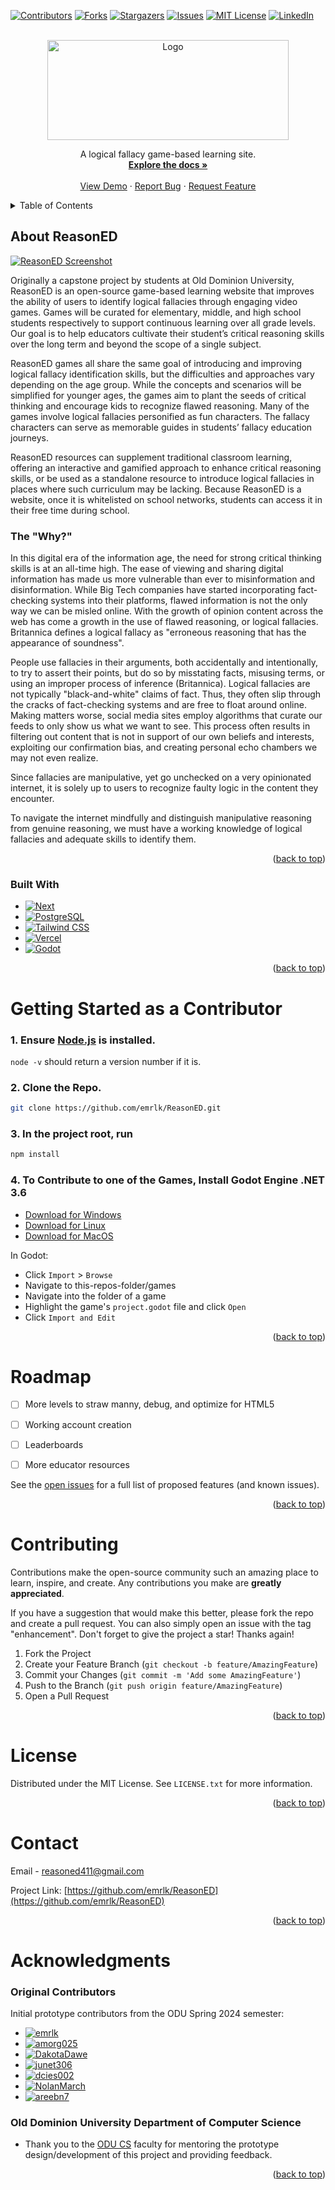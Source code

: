 <a id="readme-top"></a>

<!-- PROJECT SHIELDS -->

  [![Contributors][contributors-shield]][contributors-url]
  [![Forks][forks-shield]][forks-url]
  [![Stargazers][stars-shield]][stars-url]
  [![Issues][issues-shield]][issues-url]
  [![MIT License][license-shield]][license-url]
  [![LinkedIn][linkedin-shield]][linkedin-url]



<!-- PROJECT LOGO -->
<br />
<div align="center">
  <a href="https://github.com/emrlk/ReasonED">
    <img src="https://github.com/emrlk/ReasonED/blob/main/client/reasoned-app/public/ReasonEDLogo.png" alt="Logo" width="386" height="160">
  </a>
  <p align="center">
    A logical fallacy game-based learning site.
    <br />
    <a href="https://github.com/emrlk/ReasonED"><strong>Explore the docs »</strong></a>
    <br />
    <br />
    <a href="https://reasoned.vercel.app/">View Demo</a>
    ·
    <a href="https://github.com/emrlk/ReasonED/issues/new?labels=bug&template=bug-report---.md">Report Bug</a>
    ·
    <a href="https://github.com/emrlk/ReasonED/issues/new?labels=enhancement&template=feature-request---.md">Request Feature</a>
  </p>
</div>



<!-- TABLE OF CONTENTS -->
<details>
  <summary>Table of Contents</summary>
  <ol>
    <li>
      <a href="#about-the-project">About ReasonED</a>
      <ul>
        <li><a href="#built-with">Built With</a></li>
      </ul>
    </li>
    <li>
      <a href="#getting-started">Getting Started</a>
      <ul>
        <li><a href="#prerequisites">Prerequisites</a></li>
        <li><a href="#installation">Installation</a></li>
      </ul>
    </li>
    <li><a href="#roadmap">Roadmap</a></li>
    <li><a href="#contributing">Contributing</a></li>
    <li><a href="#license">License</a></li>
    <li><a href="#contact">Contact</a></li>
    <li><a href="#acknowledgments">Acknowledgments</a></li>
  </ol>
</details>



<!-- ABOUT THE PROJECT -->
## About ReasonED

[![ReasonED Screenshot][product-screenshot]](https://reasoned.vercel.app/)

Originally a capstone project by students at Old Dominion University, ReasonED is an open-source game-based learning website that improves the ability of users to identify logical fallacies through engaging video games. Games will be curated for elementary, middle, and high school students respectively to support continuous learning over all grade levels. Our goal is to help educators cultivate their student’s critical reasoning skills over the long term and beyond the scope of a single subject.

ReasonED games all share the same goal of introducing and improving logical fallacy identification skills, but the difficulties and approaches vary depending on the age group. While the concepts and scenarios will be simplified for younger ages, the games aim to plant the seeds of critical thinking and encourage kids to recognize flawed reasoning. Many of the games involve logical fallacies personified as fun characters. The fallacy characters can serve as memorable guides in students’ fallacy education journeys.

ReasonED resources can supplement traditional classroom learning, offering an interactive and gamified approach to enhance critical reasoning skills, or be used as a standalone resource to introduce logical fallacies in places where such curriculum may be lacking. Because ReasonED is a website, once it is whitelisted on school networks, students can access it in their free time during school.

### The "Why?"
In this digital era of the information age, the need for strong critical thinking skills is at an all-time high. The ease of viewing and sharing digital information has made us more vulnerable than ever to misinformation and disinformation. While Big Tech companies have started incorporating fact-checking systems into their platforms, flawed information is not the only way we can be misled online. With the growth of opinion content across the web has come a growth in the use of flawed reasoning, or logical fallacies. Britannica defines a logical fallacy as "erroneous reasoning that has the appearance of soundness".

People use fallacies in their arguments, both accidentally and intentionally, to try to assert their points, but do so by misstating facts, misusing terms, or using an improper process of inference (Britannica). Logical fallacies are not typically "black-and-white" claims of fact. Thus, they often slip through the cracks of fact-checking systems and are free to float around online. Making matters worse, social media sites employ algorithms that curate our feeds to only show us what we want to see. This process often results in filtering out content that is not in support of our own beliefs and interests, exploiting our confirmation bias, and creating personal echo chambers we may not even realize.

Since fallacies are manipulative, yet go unchecked on a very opinionated internet, it is solely up to users to recognize faulty logic in the content they encounter.

To navigate the internet mindfully and distinguish manipulative reasoning from genuine reasoning, we must have a working knowledge of logical fallacies and adequate skills to identify them.


<p align="right">(<a href="#readme-top">back to top</a>)</p>



### Built With

* [![Next][Next.js]][Next-url]
* [![PostgreSQL][postgresql]][postgresql-url]
* [![Tailwind CSS][tailwind]][tailwind-url]
* [![Vercel][vercel]][vercel-url]
* [![Godot][godot]][godot-url]



<p align="right">(<a href="#readme-top">back to top</a>)</p>



<!-- GETTING STARTED -->
# Getting Started as a Contributor

### 1. Ensure [Node.js](https://nodejs.org/en) is installed.
  `node -v` should return a version number if it is.



### 2. Clone the Repo.
   ```sh
   git clone https://github.com/emrlk/ReasonED.git
   ```



### 3. In the project root, run
   ```sh
   npm install
   ```


### 4. To Contribute to one of the Games, Install Godot Engine .NET 3.6
  * [Download for Windows](https://github.com/godotengine/godot/releases/download/3.6-stable/Godot_v3.6-stable_mono_win64.zip)
  * [Download for Linux](https://github.com/godotengine/godot/releases/download/3.6-stable/Godot_v3.6-stable_mono_x11_64.zip)
  * [Download for MacOS](https://github.com/godotengine/godot/releases/download/3.6-stable/Godot_v3.6-stable_mono_osx.universal.zip)

  In Godot:
  * Click `Import` > `Browse`
  * Navigate to this-repos-folder/games
  * Navigate into the folder of a game
  * Highlight the game's `project.godot` file and click `Open`
  * Click `Import and Edit`
<p align="right">(<a href="#readme-top">back to top</a>)</p>




<!-- ROADMAP -->
# Roadmap

- [ ] More levels to straw manny, debug, and optimize for HTML5
- [ ] Working account creation
- [ ] Leaderboards
- [ ] More educator resources
 

See the [open issues](https://github.com/emrlk/ReasonED/issues) for a full list of proposed features (and known issues).

<p align="right">(<a href="#readme-top">back to top</a>)</p>



<!-- CONTRIBUTING -->
# Contributing

Contributions make the open-source community such an amazing place to learn, inspire, and create. Any contributions you make are **greatly appreciated**.

If you have a suggestion that would make this better, please fork the repo and create a pull request. You can also simply open an issue with the tag "enhancement".
Don't forget to give the project a star! Thanks again!

1. Fork the Project
2. Create your Feature Branch (`git checkout -b feature/AmazingFeature`)
3. Commit your Changes (`git commit -m 'Add some AmazingFeature'`)
4. Push to the Branch (`git push origin feature/AmazingFeature`)
5. Open a Pull Request

<p align="right">(<a href="#readme-top">back to top</a>)</p>



<!-- LICENSE -->
# License

Distributed under the MIT License. See `LICENSE.txt` for more information.

<p align="right">(<a href="#readme-top">back to top</a>)</p>



<!-- CONTACT -->
# Contact

Email  - reasoned411@gmail.com

Project Link: [https://github.com/emrlk/ReasonED](https://github.com/emrlk/ReasonED)

<p align="right">(<a href="#readme-top">back to top</a>)</p>

<!-- CONTACT -->
# Acknowledgments

### Original Contributors
Initial prototype contributors from the ODU Spring 2024 semester:
* [![emrlk][emrlk]][emrlk-url]
* [![amorg025][amorg025]][amorg025-url]
* [![DakotaDawe][DakotaDawe]][DakotaDawe-url]
* [![junet306][junet306]][junet306-url]
* [![dcies002][dcies002]][dcies002-url]
* [![NolanMarch][NolanMarch]][NolanMarch-url]
* [![areebn7][areebn7]][areebn7-url]



### Old Dominion University Department of Computer Science
* Thank you to the [ODU CS](https://www.odu.edu/computer-science) faculty for mentoring the prototype design/development of this project and providing feedback.
<p align="right">(<a href="#readme-top">back to top</a>)</p>


<!-- MARKDOWN LINKS & IMAGES -->
<!-- https://www.markdownguide.org/basic-syntax/#reference-style-links -->

[contributors-shield]: https://img.shields.io/github/contributors/emrlk/ReasonED.svg?style=for-the-badge&labelColor=541690&color=FF8D29
[contributors-url]: https://github.com/emrlk/ReasonED/graphs/contributors
[forks-shield]: https://img.shields.io/github/forks/emrlk/ReasonED.svg?style=for-the-badge&labelColor=541690&color=FF8D29
[forks-url]: https://github.com/emrlk/ReasonED/network/members
[godot]: https://img.shields.io/badge/Godot-3?style=for-the-badge&logo=godot-engine&logoColor=white&labelColor=478CBF&color=478CBF
[godot-url]: https://godotengine.org/download/3.x/windows/
[stars-shield]: https://img.shields.io/github/stars/emrlk/ReasonED.svg?style=for-the-badge&labelColor=541690&color=FF8D29
[stars-url]: https://github.com/emrlk/ReasonED/stargazers
[issues-shield]: https://img.shields.io/github/issues/emrlk/ReasonED?style=for-the-badge&labelColor=541690&color=FF8D29
[issues-url]: https://github.com/emrlk/ReasonED/issues
[license-shield]: https://img.shields.io/github/license/emrlk/ReasonED.svg?style=for-the-badge&labelColor=541690&color=FF8D29
[license-url]: https://github.com/emrlk/ReasonED/blob/master/LICENSE.txt
[linkedin-shield]: https://img.shields.io/badge/-LinkedIn-black.svg?style=for-the-badge&logo=linkedin&colorB=555&labelColor=541690&color=541690
[linkedin-url]: https://linkedin.com/in/emily-louk
[product-screenshot]: https://github.com/emrlk/ReasonED/blob/main/client/reasoned-app/public/Screenshot.PNG
[Postgresql]:https://img.shields.io/badge/PostgreSQL-316192?style=for-the-badge&logo=postgresql&logoColor=white
[Postgresql-url]: https://www.postgresql.org/about/
[Next.js]: https://img.shields.io/badge/next.js-000000?style=for-the-badge&logo=nextdotjs&logoColor=white
[Next-url]: https://nextjs.org/
[React.js]: https://img.shields.io/badge/React-20232A?style=for-the-badge&logo=react&logoColor=61DAFB
[React-url]: https://reactjs.org/
[tailwind]: https://img.shields.io/badge/Tailwind_CSS-grey?style=for-the-badge&logo=tailwind-css&logoColor=38B2AC
[tailwind-url]: https://tailwindcss.com/
[vercel]: https://img.shields.io/badge/Vercel-000000?style=for-the-badge&logo=vercel&logoColor=white
[vercel-url]: https://vercel.com/home

[emrlk]: https://img.shields.io/badge/emrlk-%20?style=for-the-badge&logo=GitHub&logoColor=white&labelColor=541690&color=541690
[emrlk-url]: https://github.com/emrlk
[amorg025]: https://img.shields.io/badge/amorg025-%20?style=for-the-badge&logo=GitHub&logoColor=white&labelColor=541690&color=541690
[amorg025-url]: https://github.com/amorg025
[DakotaDawe]: https://img.shields.io/badge/DakotaDawe-%20?style=for-the-badge&logo=GitHub&logoColor=white&labelColor=541690&color=541690
[DakotaDawe-url]: https://github.com/DakotaDawe
[junet306]: https://img.shields.io/badge/junet306-%20?style=for-the-badge&logo=GitHub&logoColor=white&labelColor=541690&color=541690
[junet306-url]: https://github.com/junet306
[junet306]: https://img.shields.io/badge/junet306-%20?style=for-the-badge&logo=GitHub&logoColor=white&labelColor=541690&color=541690
[junet306-url]: https://github.com/junet306
[dcies002]: https://img.shields.io/badge/dcies002-%20?style=for-the-badge&logo=GitHub&logoColor=white&labelColor=541690&color=541690
[dcies002-url]: https://github.com/dcies002
[NolanMarch]: https://img.shields.io/badge/NolanMarch-%20?style=for-the-badge&logo=GitHub&logoColor=white&labelColor=541690&color=541690
[NolanMarch-url]: https://github.com/NolanMarch
[areebn7]: https://img.shields.io/badge/areebn7-%20?style=for-the-badge&logo=GitHub&logoColor=white&labelColor=541690&color=541690
[areebn7-url]: https://github.com/areebn7
